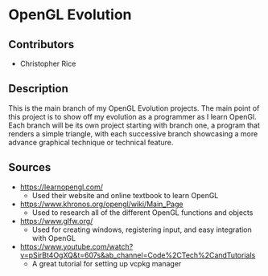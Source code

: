 # OpenGL Evolution

## Contributors
- Christopher Rice

## Description
This is the main branch of my OpenGL Evolution projects. The main point of this project is to show off my evolution as a programmer as I learn OpenGl. Each branch will be its own project starting with branch one, a program that renders a simple triangle, with each successive branch showcasing a more advance graphical technique or technical feature.

## Sources
- https://learnopengl.com/
    - Used their website and online textbook to learn OpenGL
- https://www.khronos.org/opengl/wiki/Main_Page
    - Used to research all of the different OpenGL functions and objects
- https://www.glfw.org/
    - Used for creating windows, registering input, and easy integration with OpenGL
- https://www.youtube.com/watch?v=pSirBt4OgXQ&t=607s&ab_channel=Code%2CTech%2CandTutorials
    - A great tutorial for setting up vcpkg manager